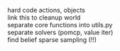 hard code actions, objects  
link this to cleanup world  
separate core functions into utils.py  
separate solvers (pomcp, value iter)  
find belief sparse sampling (!!)  

